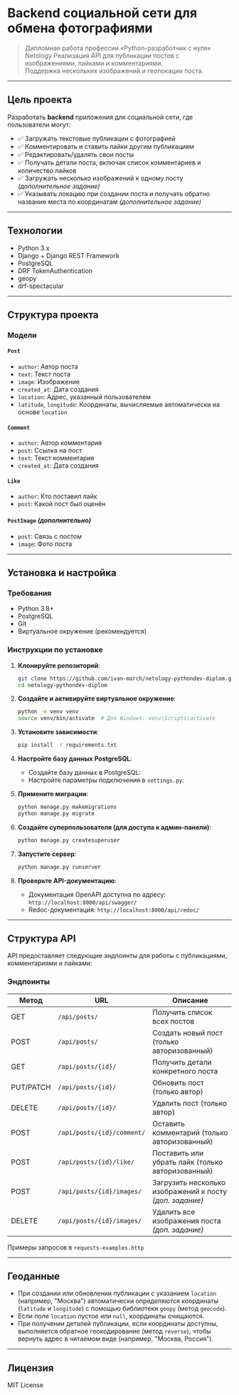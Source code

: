 # Backend социальной сети для обмена фотографиями

> Дипломная работа профессии «Python-разработчик с нуля» Netology
> Реализация API для публикации постов с изображениями, лайками и комментариями.  
> Поддержка нескольких изображений и геолокации поста.

---

## Цель проекта

Разработать **backend** приложения для социальной сети, где пользователи могут:

- ✅ Загружать текстовые публикации с фотографией
- ✅ Комментировать и ставить лайки другим публикациям
- ✅ Редактировать/удалять свои посты
- ✅ Получать детали поста, включая список комментариев и количество лайков
- ✅ Загружать несколько изображений к одному посту *(дополнительное задание)*
- ✅ Указывать локацию при создании поста и получать обратно название места по координатам *(дополнительное задание)*

---

## Технологии

- Python 3.x
- Django + Django REST Framework
- PostgreSQL
- DRF TokenAuthentication
- geopy
- drf-spectacular

---

## Структура проекта

### Модели

#### `Post`
- `author`: Автор поста
- `text`: Текст поста
- `image`: Изображение
- `created_at`: Дата создания
- `location`: Адрес, указанный пользователем
- `latitude`, `longitude`: Координаты, вычисляемые автоматически на основе `location`

#### `Comment`
- `author`: Автор комментария
- `post`: Ссылка на пост
- `text`: Текст комментария
- `created_at`: Дата создания

#### `Like`
- `author`: Кто поставил лайк
- `post`: Какой пост был оценён

#### `PostImage` *(дополнительно)*
- `post`: Связь с постом
- `image`: Фото поста

---

## Установка и настройка

### Требования
- Python 3.8+
- PostgreSQL
- Git
- Виртуальное окружение (рекомендуется)

### Инструкции по установке
1. **Клонируйте репозиторий**:
   ```bash
   git clone https://github.com/ivan-march/netology-pythondev-diplom.git
   cd netology-pythondev-diplom
   ```

2. **Создайте и активируйте виртуальное окружение**:
   ```bash
   python -m venv venv
   source venv/bin/activate  # Для Windows: venv\Scripts\activate
   ```

3. **Установите зависимости**:
   ```bash
   pip install -r requirements.txt
   ```

4. **Настройте базу данных PostgreSQL**:
   - Создайте базу данных в PostgreSQL:
   - Настройте параметры подключения в `settings.py`:

5. **Примените миграции**:
   ```bash
   python manage.py makemigrations
   python manage.py migrate
   ```

6. **Создайте суперпользователя (для доступа к админ-панели)**:
   ```bash
   python manage.py createsuperuser
   ```

8. **Запустите сервер**:
   ```bash
   python manage.py runserver
   ```

9. **Проверьте API-документацию**:
   - Документация OpenAPI доступна по адресу: `http://localhost:8000/api/swagger/`
   - Redoc-документация: `http://localhost:8000/api/redoc/`

---

## Структура API

API предоставляет следующие эндпоинты для работы с публикациями, комментариями и лайками:

### Эндпоинты
| Метод | URL                         | Описание |
|-------|------------------------------|----------|
| GET   | `/api/posts/`                | Получить список всех постов |
| POST  | `/api/posts/`                | Создать новый пост (только авторизованный) |
| GET   | `/api/posts/{id}/`           | Получить детали конкретного поста |
| PUT/PATCH | `/api/posts/{id}/`         | Обновить пост (только автор) |
| DELETE | `/api/posts/{id}/`          | Удалить пост (только автор) |
| POST  | `/api/posts/{id}/comment/`   | Оставить комментарий (только авторизованный) |
| POST  | `/api/posts/{id}/like/`      | Поставить или убрать лайк (только авторизованный) |
| POST  | `/api/posts/{id}/images/`    | Загрузить несколько изображений к посту *(доп. задание)* |
| DELETE| `/api/posts/{id}/images/`    | Удалить все изображения поста *(доп. задание)* |

Примеры запросов в `requests-examples.http`

---

## Геоданные

- При создании или обновлении публикации с указанием `location` (например, "Москва") автоматически определяются координаты (`latitude` и `longitude`) с помощью библиотеки `geopy` (метод `geocode`).
- Если поле `location` пустое или `null`, координаты очищаются.
- При получении деталей публикации, если координаты доступны, выполняется обратное геокодирование (метод `reverse`), чтобы вернуть адрес в читаемом виде (например, "Москва, Россия").

---

## Лицензия

MIT License